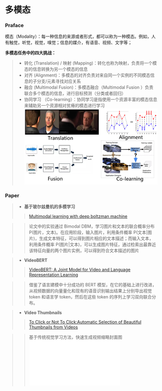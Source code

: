 # 多模态

### Praface
模态（Modality）：每一种信息的来源或者形式，都可以称为一种模态。例如，人有触觉，听觉，视觉，嗅觉；信息的媒介，有语音、视频、文字等；

**多模态任务中的四大挑战：**
> * 转化 (Translation) / 映射 (Mapping)：转化也称为映射，负责将一个模态的信息转换为另一个模态的信息
> * 对齐 (Alignment)：多模态的对齐负责对来自同一个实例的不同模态信息的子分支/元素寻找对应关系
> * 融合 (Multimodal Fusion)：多模态融合（Multimodal Fusion ）负责联合多个模态的信息，进行目标预测（分类或者回归） 
> * 协同学习 （Co-learning）：协同学习是指使用一个资源丰富的模态信息来辅助另一个资源相对贫瘠的模态进行学习
![](../images/Multimodal-1.png)

### Paper
>- **基于玻尔兹曼机的多模学习**
>> [Multimodal learning with deep boltzman machine](https://www.cs.cmu.edu/~rsalakhu/papers/Multimodal_DBM.pdf) 

>> 论文中的实验通过 Bimodal DBM，学习图片和文本的联合概率分布 P(图片，文本)。在应用阶段，输入图片，利用条件概率 P(文本|图片)，生成文本特征，可以得到图片相应的文本描述；而输入文本，利用条件概率 P(图片|文本)，可以生成图片特征，通过检索出最靠近该特征向量的两个图片实例，可以得到符合文本描述的图片

>- **VideoBERT**
>> [VideoBERT: A Joint Model for Video and Language Representation Learning ](https://arxiv.org/pdf/1904.01766.pdf)

>> 借鉴了语言建模中十分成功的 BERT 模型，在它的基础上进行改进，从视频数据的向量量化和现有的语音识别输出结果上分别导出视觉 token 和语言学 token，然后在这些 token 的序列上学习双向联合分布。

>- **Video Thumbnails**
>> [To Click or Not To Click:Automatic Selection of Beautiful Thumbnails from Videos](https://arxiv.org/pdf/1609.01388.pdf)

>> 基于传统视觉学习方法，快速生成视频缩略封面图 ![more](VedioThumbnails_yahoo_click_or_not.md)
